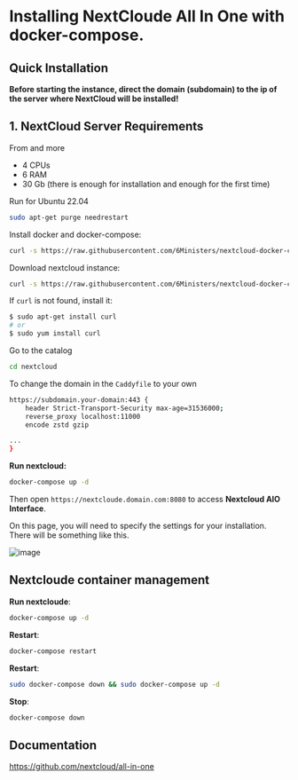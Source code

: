 # Installing NextCloude All In One with docker-compose.

## Quick Installation

**Before starting the instance, direct the domain (subdomain) to the ip of the server where NextCloud will be installed!**

## 1. NextCloud Server Requirements
From and more
- 4 CPUs
- 6 RAM 
- 30 Gb (there is enough for installation and enough for the first time)


Run for Ubuntu 22.04

``` bash
sudo apt-get purge needrestart
```

Install docker and docker-compose:

``` bash
curl -s https://raw.githubusercontent.com/6Ministers/nextcloud-docker-compose-all-in-one/master/setup.sh | sudo bash -s
```

Download nextcloud instance:


``` bash
curl -s https://raw.githubusercontent.com/6Ministers/nextcloud-docker-compose-all-in-one/master/download.sh | sudo bash -s nextcloud
```

If `curl` is not found, install it:

``` bash
$ sudo apt-get install curl
# or
$ sudo yum install curl
```

Go to the catalog

``` bash
cd nextcloud
```

To change the domain in the `Caddyfile` to your own

``` bash
https://subdomain.your-domain:443 {
    header Strict-Transport-Security max-age=31536000;
    reverse_proxy localhost:11000
	encode zstd gzip

...	
}
```

**Run nextcloud:**

``` bash
docker-compose up -d
```

Then open `https://nextcloude.domain.com:8080` to access **Nextcloud AIO Interface**.

On this page, you will need to specify the settings for your installation.
There will be something like this.

![image](https://github.com/6Ministers/nextcloud-docker-compose-all-in-one/assets/11208423/2b41c1e2-2ae8-4b81-bdfa-816c131085d7)

## Nextcloude container management

**Run nextcloude**:

``` bash
docker-compose up -d
```

**Restart**:

``` bash
docker-compose restart
```

**Restart**:

``` bash
sudo docker-compose down && sudo docker-compose up -d
```

**Stop**:

``` bash
docker-compose down
```

## Documentation

https://github.com/nextcloud/all-in-one
